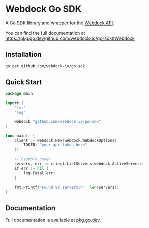 # Webdock Go SDK

A Go SDK library and wrapper for the [Webdock API](https://webdock.io/).

You can find the full documentation at https://pkg.go.dev/github.com/webdock-io/go-sdk#Webdock

## Installation

```bash
go get github.com/webdock-io/go-sdk
```

## Quick Start

```go
package main

import (
	"fmt"
	"log"

	webdock "github.com/webdock-io/go-sdk"
)

func main() {
	client := webdock.New(webdock.WebdockOptions{
		TOKEN: "your-api-token-here",
	})

	// Example usage
	servers, err := client.ListServers(webdock.ActiveServers)
	if err != nil {
		log.Fatal(err)
	}

	fmt.Printf("Found %d servers\n", len(servers))
}
```
## Documentation

Full documentation is available at [pkg.go.dev](https://pkg.go.dev/github.com/webdock-io/go-sdk).